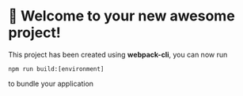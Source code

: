 # 🚀 Welcome to your new awesome project!

This project has been created using **webpack-cli**, you can now run

```
npm run build:[environment]
```

to bundle your application
